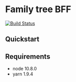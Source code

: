 # Family tree BFF
[![Build Status](https://travis-ci.org/Wadoch/Family-tree-bff.svg?branch=master)](https://travis-ci.org/Wadoch/Family-tree-bff)

## Quickstart

## Requirements

- node 10.8.0
- yarn 1.9.4